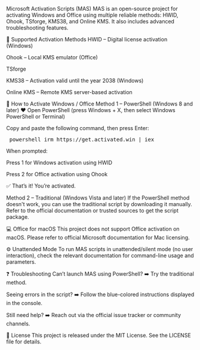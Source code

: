 Microsoft Activation Scripts (MAS)
MAS is an open-source project for activating Windows and Office using multiple reliable methods: HWID, Ohook, TSforge, KMS38, and Online KMS. It also includes advanced troubleshooting features.

🔑 Supported Activation Methods
HWID – Digital license activation (Windows)

Ohook – Local KMS emulator (Office)

TSforge

KMS38 – Activation valid until the year 2038 (Windows)

Online KMS – Remote KMS server-based activation

🚀 How to Activate Windows / Office
Method 1 – PowerShell (Windows 8 and later) ❤️
Open PowerShell (press Windows + X, then select Windows PowerShell or Terminal)

Copy and paste the following command, then press Enter:

<pre> powershell irm https://get.activated.win | iex </pre>

When prompted:

Press 1 for Windows activation using HWID

Press 2 for Office activation using Ohook

✅ That’s it! You’re activated.

Method 2 – Traditional (Windows Vista and later)
If the PowerShell method doesn't work, you can use the traditional script by downloading it manually. Refer to the official documentation or trusted sources to get the script package.

💻 Office for macOS
This project does not support Office activation on macOS. Please refer to official Microsoft documentation for Mac licensing.

⚙️ Unattended Mode
To run MAS scripts in unattended/silent mode (no user interaction), check the relevant documentation for command-line usage and parameters.

❓ Troubleshooting
Can’t launch MAS using PowerShell? ➡️ Try the traditional method.

Seeing errors in the script? ➡️ Follow the blue-colored instructions displayed in the console.

Still need help? ➡️ Reach out via the official issue tracker or community channels.

📜 License
This project is released under the MIT License. See the LICENSE file for details.
